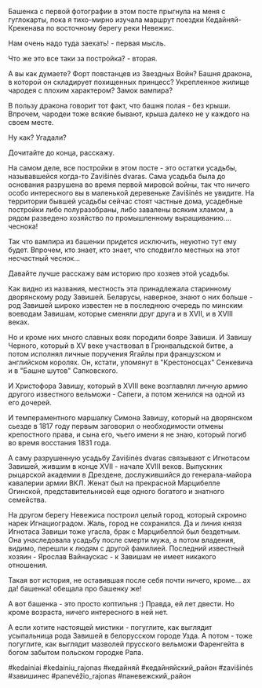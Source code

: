 Башенка с первой фотографии в этом посте прыгнула на меня с гуглокарты, пока я тихо-мирно изучала маршрут поездки Кедайняй-Крекенава по восточному берегу реки Невежис.

Нам очень надо туда заехать! - первая мысль.

Что же это все таки за постройка? - вторая.

А вы как думаете? Форт повстанцев из Звездных Войн?  Башня дракона, в которой он складирует похищенных принцесс? Укрепленное жилище чародея с плохим характером? Замок вампира?

В пользу дракона говорит тот факт, что башня полая - без крыши. Впрочем, чародеи тоже всякие бывают, крыша далеко не у каждого на своем месте.

Ну как? Угадали?

Дочитайте до конца, расскажу.

На самом деле, все постройки в этом посте - это остатки усадьбы, называвшейся когда-то Zavišinės dvaras. Сама усадьба была до основания разрушена во время первой мировой войны, так что ничего особо интересного вы в маленькой деревеньке Zavišinės не увидите. На территории бывшей усадьбы сейчас стоят частные дома, усадебные постройки либо полуразобраны, либо завалены всяким хламом, а рядом разведено хозяйство по промышленному выращиванию.... чеснока! 

Так что вампира из башенки придется исключить, неуютно тут ему будет. Впрочем, кто знает, кто знает, что сподвигло местных на этот несчастный чеснок...

Давайте лучше расскажу вам историю про хозяев этой усадьбы.

Как видно из названия, местность эта принадлежала старинному дворянскому роду Завишей. Беларусы, наверное, знают о них больше - род Завишей широко известен не в последнюю очередь по минским воеводам Завишам, которые сменяли друг друга и в ХVII, и в XVIII веках.

Но и кроме них много славных вояк породили бояре Завиши. И Завишу Черного, который в XV веке участвовал в Грюнвальдской битве, а потом исполнял личные поручения Ягайлы при французском и английском королях. Он, кстати, упомянут в "Крестоносцах" Сенкевича и в "Башне шутов" Сапковского.  

И Христофора Завишу, который в XVIII веке возглавлял личную армию другого известного вельможи - Сапеги, а потом женился на одной из его дочерей. 

И темпераментного маршалку Симона Завишу, который на дворянском сьезде в 1817 году первым заговорил о необходимости отмены крепостного права, и сына его, чьего имени я не знаю, который погиб во время восстания 1831 года.

А саму разрушенную усадьбу Zavišinės dvaras связывают с Игнотасом Завишей, жившим в конце XVII - начале XVIII веков. Выпускник рыцарской академии в Дрездене, дослужившийся до генерала-майора кавалерии армии ВКЛ. Женат был на прекрасной Марцибелле Огинской, представительнисей еще одного богатого и знатного семейства.

На другом берегу Невежиса построил целый город, который скромно нарек Игнациоградом. Жаль, город не сохранился. Да и линия князя Игнотаса Завиши тоже угасла, брак с Марцибеллой был бездетным. Она унаследовала усадьбу после смерти мужа, а потом владения, видимо, перешли к людям с другой фамилией. Последний известный хозяин - Ярослав Вайнаускас - к Завишам не имеет никакого отношения.

Такая вот история, не оставившая после себя почти ничего, кроме... ах да! башенка! обещала про башенку же!

А вот башенка - это просто коптильня :) Правда, ей лет двести. Но кроме возраста, ничего интересного в ней нет.

А если хотите настоящей мистики - погуглите, как выглядит усыпальница рода Завишей в белорусском городе Узда. А потом - тоже погуглите, как выглядит мазволей прусского вельможи Фаренгейта в богом забытом польском городке Рапа.

#kedainiai #kedainiu_rajonas #кедайняй #кедайняйский_район #zavišinės #завишинес #panevėžio_rajonas #паневежский_район

